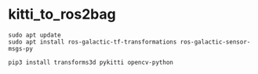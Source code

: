 # kitti_to_ros2bag

```
sudo apt update
sudo apt install ros-galactic-tf-transformations ros-galactic-sensor-msgs-py

pip3 install transforms3d pykitti opencv-python
```
